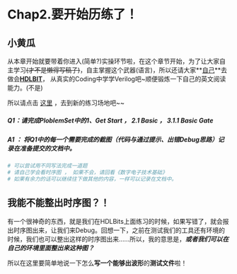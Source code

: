 # Chap2.要开始历练了！

## 小黄瓜

从本章开始就要带着你进入(简单?)实操环节啦，在这个章节开始，为了让大家自主学习~~(才不是懒得写稿子)~~，自主掌握这个武器(语言)，所以还请大家**<u>自己</u>**去做会<u>**HDLBIT**</u>， 从真实的Coding中学学Verilog吧~顺便锻炼一下自己的英文阅读能力。(不是)

所以请点击 [这里][ HDL] ，去到新的练习场地吧~~

##### Q1：请完成PloblemSet中的1、Get Start ， 2.1 Basic ， 3.1.1 Basic Gate

##### A1 ： 将Q1中的每一个需要完成的截图（代码与通过提示、出错Debug思路）记录在准备提交的文档中。



~~~bash
# 可以尝试用不同写法完成一道题
# 请自己学会看时序图 ， 如果不会，请回看《数字电子技术基础》
# 如果有余力的话可以继续往下做其他的内容，一样可以记录在文档中。
~~~



## 我能不能整出时序图？！

有一个很神奇的东西，就是我们在HDLBits上面练习的时候，如果写错了，就会报出时序图出来，让我们来Debug。回想一下，之前在测试我们的工具还有环境的时候，我们也可以整出这样的时序图出来……所以，我的意思是，***或者我们可以在自己的环境里面整出来这种图？*** 

所以在这里要简单地说一下怎么**写一个能够出波形**的**测试文件**啦！







[ HDL]: https://hdlbits.01xz.net/wiki/Main_Page


